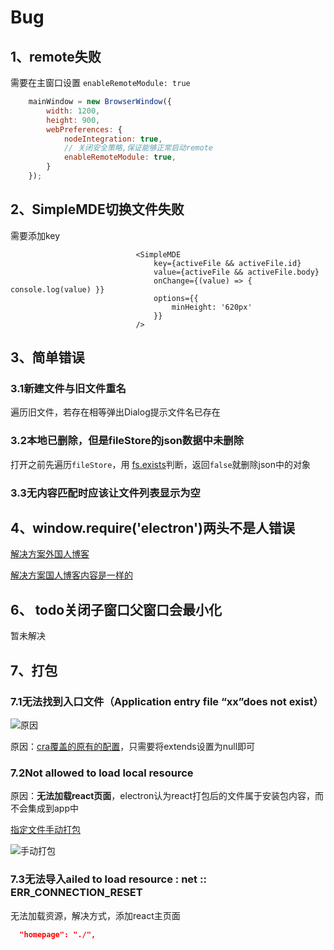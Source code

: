 # Bug

## 1、remote失败

需要在主窗口设置  `enableRemoteModule: true`

```javascript
    mainWindow = new BrowserWindow({
        width: 1200,
        height: 900,
        webPreferences: {
            nodeIntegration: true,
            // 关闭安全策略,保证能够正常启动remote
            enableRemoteModule: true,
        }
    });
```

## 2、SimpleMDE切换文件失败

需要添加key

```react
                            <SimpleMDE
                                key={activeFile && activeFile.id}
                                value={activeFile && activeFile.body}
                                onChange={(value) => { console.log(value) }}
                                options={{
                                    minHeight: '620px'
                                }}
                            />
```

## 3、简单错误

### 3.1新建文件与旧文件重名

遍历旧文件，若存在相等弹出Dialog提示文件名已存在

### 3.2本地已删除，但是fileStore的json数据中未删除

打开之前先遍历`fileStore`，用 [fs.exists](http://nodejs.cn/api/fs.html#fs_fs_existssync_path)判断，返回`false`就删除json中的对象

### 3.3无内容匹配时应该让文件列表显示为空

## 4、window.require('electron')两头不是人错误

[解决方案外国人博客](https://erikmartinjordan.com/electron-react-ipcrenderer)

[解决方案国人博客内容是一样的](https://www.jianshu.com/p/d2d4deaccdc1)

## 6、 **todo**关闭子窗口父窗口会最小化

暂未解决

## 7、打包

### 7.1无法找到入口文件（Application entry  file “xx”does not exist）

![原因](https://zoulam-pic-repo.oss-cn-beijing.aliyuncs.com/img/image-20201008212210389.png)

原因：[cra覆盖的原有的配置](https://www.electron.build/configuration/configuration)，只需要将extends设置为null即可

### 7.2Not allowed to load local resource

原因：**无法加载react页面**，electron认为react打包后的文件属于安装包内容，而不会集成到app中

[指定文件手动打包](https://www.electron.build/configuration/contents)

![手动打包](https://zoulam-pic-repo.oss-cn-beijing.aliyuncs.com/img/image-20201008212723535.png)

### 7.3无法导入ailed to load resource : net :: ERR_CONNECTION_RESET

无法加载资源，解决方式，添加react主页面

```json
  "homepage": "./",
```

